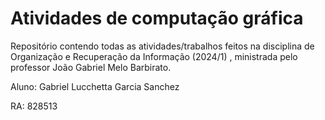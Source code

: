 # Atividades de computação gráfica

Repositório contendo todas as atividades/trabalhos feitos na disciplina de Organização e Recuperação da Informação (2024/1) , ministrada pelo professor João Gabriel Melo Barbirato.

Aluno: Gabriel Lucchetta Garcia Sanchez 

RA: 828513
